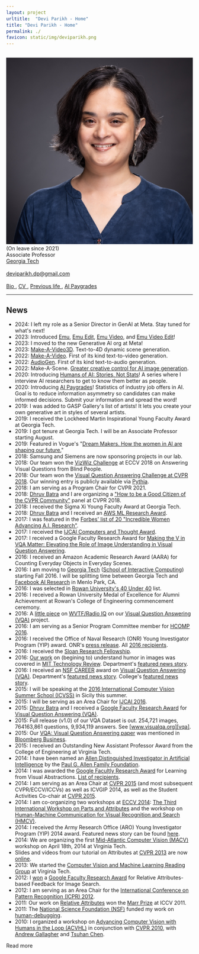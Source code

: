 ```yaml
---
layout: project
urltitle:  "Devi Parikh - Home"
title: "Devi Parikh - Home"
permalink: ./
favicon: static/img/deviparikh.png
---
```


<!-- %%%%%%%%%%%%%%%%%%% OVERVIEW %%%%%%%%%%%%%%%%%%% -->
<div class="row" style="margin-top:30px;">
  <div class="col-sm-3">
    <a href="http://deviparikh.com">
      <img class="my-pic" src="static/img/deviparikh.png">
    </a>
  </div>
  <div class="col-sm-5">
    (On leave since 2021)
    <br>
    Associate Professor
    <br>
    <a href="http://www.gatech.edu/"> Georgia Tech </a>
    <br>
    <br>
    <a href="mailto:deviparikh.dp@gmail.com"> deviparikh.dp@gmail.com </a>
    <br>
    <br>
    <a href = "{{ site.baseurl }}./bio.html"> Bio </a>,
    <a href = "{{ site.baseurl }}./Parikh_CV.pdf"> CV </a>, 
    <a href = "{{ site.baseurl }}./previous_life.html"> Previous life </a>,
    <a href="http://aipaygrad.es">AI Paygrades</a>
    
  </div>
  <!-- <div class="col-sm-4"> -->
    <!-- Research interests -->
  <!-- <ul> -->
    <!-- <li>Artificial Intelligence</li> -->
    <!-- <li>Multimodal AI</li> -->
    <!-- <li>Vision and Language</li> -->
    <!-- <li>AI for Creativity</li> -->
    <!-- <li>Generative AI</li> -->
    <!-- <li>Commonsense Reasoning</li> -->
    <!-- <li>Human-AI Collaboration</li> -->
  <!-- </ul> -->
<!-- </div> -->
</div>
<hr>

<!-- %%%%%%%%%%%%%%%%%%% NEWS %%%%%%%%%%%%%%%%%%% -->
<!-- <a class="anchor" name="/news"></a> -->
## News
- 2024: I left my role as a Senior Director in GenAI at Meta. Stay tuned for what's next!
- 2023: Introduced [Emu][emu-announcement], [Emu Edit][emu-edit-website], [Emu Video][emu-video-website], and [Emu Video Edit][emu-video-edit-website]!
- 2023: I moved to the new Generative AI org at Meta!
- 2023: [Make-A-Video3D][make-a-video3d-website]. Text-to-4D dynamic scene generation.
- 2022: [Make-A-Video][make-a-video-website]. First of its kind text-to-video generation.
- 2022: [AudioGen][audiogen-website]. First of its kind text-to-audio generation.
- 2022: Make-A-Scene. [Greater creative control for AI image generation][make-a-scene-blogpost].
- 2020: Introducing [Humans of AI: Stories, Not Stats][humanstoriesai]! A series where I interview AI researchers to get to know them better as people.
- 2020: Introducing [AI Paygrades][aipaygrades]! Statistics of industry job offers in AI. Goal is to reduce information asymmetry so candidates can make informed decisions. Submit your information and spread the word!
- 2019: I was added to GASP Gallery's list of artists! It lets you create your own generative art in styles of several artists.
- 2019: I received the Lockheed Martin Inspirational Young Faculty Award at Georgia Tech.
- 2019: I got tenure at Georgia Tech. I will be an Associate Professor starting August.
- 2019: Featured in Vogue's "[Dream Makers. How the women in AI are shaping our future.][vogue]"  
- 2018: Samsung and Siemens are now sponsoring projects in our lab.
- 2018: Our team won the [VizWiz Challenge][vizwiz] at ECCV 2018 on Answering Visual Questions from Blind People.
- 2018: Our team won the [Visual Question Answering Challenge at CVPR 2018][vqa18]. Our winning entry is publicly available via [Pythia][pythia]. 
- 2018: I am serving as a Program Chair for CVPR 2021.
- 2018: [Dhruv Batra][dhruv] and I are organizing a ["How to be a Good Citizen of the CVPR Community"][citizenofcvpr] panel at CVPR 2018.
- 2018: I received the Sigma Xi Young Faculty Award at Georgia Tech.
- 2018: [Dhruv Batra][dhruv] and I received an [AWS ML Research Award][aws-ml-award]. 
- 2017: I was featured in the [Forbes' list of 20 "Incredible Women Advancing A.I. Research"][forbes-list].
- 2017: I received the [IJCAI Computers and Thought Award][ijcai-c&t].
- 2017: I received a Google Faculty Research Award for [Making the V in VQA Matter: Elevating the Role of Image Understanding in Visual Question Answering][vqa].
- 2016: I received an Amazon Academic Research Award (AARA) for Counting Everyday Objects in Everyday Scenes.
- 2016: I am moving to [Georgia Tech][gt] ([School of Interactive Computing][gt-ic]) starting Fall 2016. I will be splitting time between Georgia Tech and [Facebook AI Research][fair] in Menlo Park, CA.
- 2016: I was selected in [Rowan University's 40 Under 40][rowan-40u40] list.
- 2016: I received a Rowan University Medal of Excellence for Alumni Achievement at Rowan's College of Engineering commencement ceremony.
- 2016: A [little piece][radio-piece] on [WVTF/Radio IQ][wvtf] on our [Visual Question Answering (VQA)][vqa] project.
- 2016: I am serving as a Senior Program Committee member for [HCOMP 2016][hcomp16].
- 2016: I received the Office of Naval Research (ONR) Young Investigator Program (YIP) award. ONR's [press release][onr-yip-press-release]. All [2016 recipients][onr-yip-recipients].
- 2016: I received the [Sloan Research Fellowship][sloan].
- 2016: [Our work][humor-paper] on (begining to) understand humor in images was covered in [MIT Technology Review][mittr-humor]. Department's [featured news story][vt-humor].
- 2016: I received an [NSF CAREER][nsf-career] award on [Visual Question Answering (VQA)][vqa]. Department's [featured news story][vtece-career]. College's [featured news story][vtcoe-career].
- 2015: I will be speaking at the [2016 International Computer Vision Summer School (ICVSS)][icvss16] in Sicily this summer.
- 2015: I will be serving as an Area Chair for [IJCAI 2016][ijcai16].
- 2015: [Dhruv Batra][dhruv] and I received a [Google Faculty Research Award][gfra15] for [Visual Question Answering (VQA)][vqa].
- 2015: Full release (v1.0) of our VQA Dataset is out. 254,721 images, 764163,861 questions, 9,934,119 answers. See [www.visualqa.org][vqa].
- 2015: Our [VQA: Visual Question Answering paper][vqa-paper] was mentioned in [Bloomberg Business][bloomberg-vqa].
- 2015: I received an Outstanding New Assistant Professor Award from the College of Engineering at Virginia Tech.
- 2014: I have been named an [Allen Distinguished Investigator in Artificial Intelligence][adi] by the [Paul G. Allen Family Foundation][pga].
- 2014: I was awarded the [Google Facultly Research Award][gfra] for Learning from Visual Abstractions. [List of recipients][gfra14].
- 2014: I am serving as an Area Chair at [CVPR 2015][cvpr15] (and most subsequent CVPR/ECCV/ICCVs) as well as ICVGIP 2014, as well as the Student Activities Co-chair at [CVPR 2015][cvpr15].
- 2014: I am co-organizing two workshops at [ECCV 2014][eccv14]: [The Third International Workshop on Parts and Attributes][pna14] and the workshop on [Human-Machine Communication for Visual Recognition and Search (HMCV)][hmcv14].
- 2014: I received the Army Research Office (ARO) Young Investigator Program (YIP) 2014 award. Featured news story can be found [here][vt-aro-yip].
- 2014: We are organizing the first [Mid-Atlantic Computer Vision (MACV)][macv14] workshop on April 18th, 2014 at Virginia Tech.
- Slides and videos from our tutorial on Attributes at [CVPR 2013][cvpr13] are now [online][attributes-tutorial].
- 2013: We started the [Computer Vision and Machine Learning Reading Group][vt-cvml-read] at Virginia Tech.
- 2012: I [won][gfra12] a [Google Faculty Research Award][gfra] for Relative Attributes-based Feedback for Image Search.
- 2012: I am serving as an Area Chair for the [International Conference on Pattern Recognition (ICPR) 2012][icpr12].
- 2011: Our work on [Relative Attributes][relative] won the [Marr Prize][marr] at ICCV 2011.
- 2011: The [National Science Foundation (NSF)][nsf] funded my work on [human-debugging][hum-deb].
- 2010: I organized a workshop on [Advancing Computer Vision with Humans in the Loop (ACVHL)][acvhl10] in conjunction with [CVPR 2010][cvpr10], with [Andrew Gallagher][andy] and [Tsuhan Chen][tsuhan].

<div id="read-more-button">
    <a nohref>Read more</a>
</div>
<br>

<script src="./static/js/jquery.min.js"></script>
<script type="text/javascript">
    $('ul:gt(0) li:gt(18)').hide();
    $('#read-more-button > a').click(function() {
        $('ul:gt(0) li:gt(18)').show();
        $('#read-more-button').hide();
    });
</script>


<!-- ------------ -->


<!-- %%%%%%%%%%%%%%%%%%% ABOUT %%%%%%%%%%%%%%%%%%% -->
<!--
<a class="anchor" name="/about"></a>
## About

I am an Assistant Professor in the [School of Interactive Computing][gt-ic] at [Georgia Tech][gt] and a Research Scientist at [Facebook AI Research (FAIR)][fair] in Menlo Park, CA.

From 2013 to 2016 I was an Assistant Professor in the [Bradley Department of Electrical and Computer Engineering][vt-ece] at [Virginia Tech][vt]. From 2009 to 2012 I was a Research Assistant Professor at [Toyota Technological Institute at Chicago (TTIC)][ttic], a philanthropically endowed computer science academic institute on the [University of Chicago][uoc] campus. I received my Ph.D. and MS. from [Carnegie Mellon University][cmu] in 2009 and 2007 respectively. My advisor was [Prof. Tsuhan Chen][tsuhan] (now Dean
of the [College of Engineering][coe-ntu] at [Nanyang Technological University][ntu] in Singapore). I got my BS, also in [ECE][rowan-ece], at [Rowan University][rowan] in 2005, where I worked with [Dr. Robi Polikar][polikar] on several pattern recognition problems.

I've spent several months at:
- [Robotics Institute (RI)][ri], [CMU][cmu-index] (Visiting Research Assistant Professor, Summer 2012) collaborating with [Martial Hebert][cmu-edu]
- [CSAIL][csail], [MIT][mit](Visiting Scientist, Spring 2011)collaborating with [Antonio Torralba][mit-torralba] and [Aude Oliva][mit-aude]
- [University of Texas at Austin][utexas] (Research Fellow, Fall 2010) collaborating with [Kristen Grauman][utexas-egrauman]
- [Microsoft Research (Redmond)][microsoft] (Visiting Researcher, Summer 2010, 2015; Research Intern, Summer 2008) collaborating with [Larry Zitnick][microsoft-larryz]
- [Microsoft Research (Redmond)][microsoft] (Research Intern, Summer 2007) working with [Gavin Jancke][microsoft-gavinj]
- [Intel Research (Pittsburgh)][intel-research] (Research Intern, Summer 2006) working with [Rahul Sukthankar][cmu-erahuls]

------------
-->

<!-- %%%%%%%%%%%%%%%%%%% RESEARCH %%%%%%%%%%%%%%%%%%% -->
<!--
## Research

<div class="row">
<div class="col-md-8">
  <img alt="topics" src="{{ site.baseurl }}static/img/computer_vision_lab.jpg">
</div>

<div class="col-md-4" style="margin-top:10%;">
  <ul>
    <li>Computer Vision</li>
    <li>Language and Vision</li>
    <li>Commonsense Reasoning</li>
    <li>Artificial Intelligence</li>
    <li>Human-Machine Collaboration</li>
    <li>Contextual Reasoning</li>
    <li>Pattern Recognition</li>
  </ul>
</div>
</div>
------------
-->



<!-- ------------  -->
<!-- %%%%%%%%%%%%%%%%%%% ACKNOWLEDGEMENTS %%%%%%%%%%%%%%%%%%% -->
<!--
  <a class="anchor" name="/acknowledgements"></a>
<div class="row">
  <div class="col-xs-12">
    <h2>Acknowledgements</h2>
  </div>
</div>
<div class="row">
  <div class="col-xs-12">
    Thanks to <a href = "https://abhishekdas.com/"> Abhishek Das</a> for the webpage format.
  </div>
</div>
<hr>
-->
[emu-announcement]: https://about.fb.com/news/2023/09/introducing-ai-powered-assistants-characters-and-creative-tools/
[emu-edit-website]: https://emu-edit.metademolab.com/
[emu-video-website]: https://emu-video.metademolab.com/
[emu-video-edit-website]: https://fdd-video-edit.github.io/
[audiogen-website]: https://felixkreuk.github.io/audiogen/
[make-a-video3d-website]: https://make-a-video3d.github.io/
[make-a-video-website]: https://makeavideo.studio/
[make-a-scene-blogpost]: https://ai.facebook.com/blog/greater-creative-control-for-ai-image-generation/
[humanstoriesai]: http://humanstories.ai
[aipaygrades]: http://aipaygrad.es
[gasp]: https://www.gasp.gallery/
[vogue]: https://www.vogue.com/projects/13548844/women-in-ai/
[pythia]: https://github.com/facebookresearch/pythia
[vizwiz]: https://vizwiz.org/data
[vqa18]: https://visualqa.org/challenge.html
[citizenofcvpr]: https://deviparikh.com/citizenofcvpr/
[aws-ml-award]: https://aws.amazon.com/aws-ml-research-awards/
[forbes-list]: https://www.forbes.com/sites/mariyayao/2017/05/18/meet-20-incredible-women-advancing-a-i-research/2/#3b0a91c84ede
[gt-ic]: https://www.ic.gatech.edu/
[gt]: http://www.gatech.edu/
[fair]: https://research.fb.com/category/facebook-ai-research-fair/
[email-me]: mailto:deviparikh.dp@gmail.com
[ijcai-c&t]: https://en.wikipedia.org/wiki/IJCAI_Computers_and_Thought_Award
[vqa]: http://www.visualqa.org
[rowan-40u40]: http://rowan40under40.tumblr.com/
[radio-piece]: http://wvtf.org/post/giant-leap-machine-kind-when-robots-can-see#stream/0
[wvtf]: http://wvtf.org
[hcomp16]: http://www.humancomputation.com/2016/
[onr-yip-press-release]: http://www.onr.navy.mil/en/Media-Center/Press-Releases/2016/2016-ONR-Young-Investigators.aspx
[onr-yip-recipients]: http://www.onr.navy.mil/Science-Technology/Directorates/office-research-discovery-invention/Sponsored-Research/YIP/2016-young-investigator-YIP.aspx
[sloan]: http://www.sloan.org/sloan-research-fellowships/
[humor-paper]: http://arxiv.org/abs/1512.04407
[mittr-humor]: http://www.technologyreview.com/view/545316/ai-algorithm-identifies-humorous-pictures/
[vt-humor]: https://www.ece.vt.edu/news/articles/coding-jokes-virginia-tech-research-team-tackles-the-algorithm-of-humor.html
[nsf-career]: http://www.nsf.gov/funding/pgm_summ.jsp?pims_id=503214
[vtece-career]: https://www.ece.vt.edu/news/articles/parikh-wins-nsf-career-award.html
[vtcoe-career]: https://www.vtnews.vt.edu/articles/2016/02/022216-engineering-parikhnsfcareer.html
[icvss16]: http://svg.dmi.unict.it/icvss2016/
[ijcai16]: http://ijcai-16.org/
[dhruv]: https://www.cc.gatech.edu/~dbatra/
[gfra15]: http://services.google.com/fh/files/blogs/googlefras_august15_final.pdf
[vqa-paper]: http://arxiv.org/abs/1505.00468
[bloomberg-vqa]: http://www.bloomberg.com/news/articles/2015-05-22/what-s-in-this-picture-ai-becomes-as-smart-as-a-toddler
[adi]: http://www.pgafamilyfoundation.org/News/News-Articles/Press-Releases/ADI-Artificial-Intelligence-2014-Grants
[pga]: http://www.pgafamilyfoundation.org
[gfra]: https://ai.google/research/outreach/faculty-research-awards/
[gfra14]: http://services.google.com/fh/files/blogs/googlefras-aug2014.pdf
[cvpr15]: http://www.pamitc.org/cvpr15
[icvgip14]: http://mile.ee.iisc.ernet.in/ICVGIP2014/
[eccv14]: http://eccv2014.org/
[pna14]: https://filebox.ece.vt.edu/%7Eparikh/PnA2014/
[hmcv14]: http://vision.cs.utexas.edu/hmcv2014/
[vt-aro-yip]: http://www.vtnews.vt.edu/articles/2014/04/041714-engineering-deviparikharmyaward.html
[macv14]: https://filebox.ece.vt.edu/%7Emacv2014/
[attributes-tutorial]: https://deviparikh.com/projects/attributes/
[cvpr13]: http://www.pamitc.org/cvpr13/
[vt-cvml-read]: http://filebox.ece.vt.edu/%7Ecvmlreadinggroup/
[gfra12]: http://services.google.com/fh/files/blogs/research_awards_recipients_july_2012.pdf
[icpr12]: http://www.icpr2012.org/
[relative]: https://deviparikh.com/projects/relative.html
[marr]: http://en.wikipedia.org/wiki/Marr_Prize
[iccv11]: http://www.iccv2011.org/
[nsf]: http://www.nsf.gov/
[hum-deb]: https://deviparikh.com/projects/human_debugging/
[acvhl10]: https://deviparikh.com/projects/acvhl2010.htm
[cvpr10]: http://tab.computer.org/pamitc/archive/cvpr2010/index.html
[andy]: https://ai.google/research/people/AndrewGallagher
[tsuhan]: https://en.wikipedia.org/wiki/Tsuhan_Chen
[vt-ece]: https://ece.vt.edu/
[vt]: https://vt.edu/
[ttic]: http://www.ttic.edu/
[uoc]: https://www.uchicago.edu/
[cmu]: https://www.cmu.edu/
[ntu]: http://www.ntu.edu.sg
[coe-ntu]: http://coe.ntu.edu.sg/
[rowan]: https://www.rowan.edu
[rowan-ece]: https://academics.rowan.edu/engineering/programs/electricalcomputer
[polikar]: http://users.rowan.edu/~polikar/
[ri]: http://www.ri.cmu.edu/
[cmu-index]: http://www.cmu.edu/index.shtml
[cmu-edu]: http://www.cs.cmu.edu/%7Ehebert/
[csail]: http://www.csail.mit.edu/
[mit]: http://web.mit.edu/
[mit-torralba]: http://web.mit.edu/torralba/www/
[mit-aude]: http://cvcl.mit.edu/aude.htm
[utexas]: http://www.utexas.edu/
[utexas-egrauman]: http://www.cs.utexas.edu/%7Egrauman/
[microsoft]: http://research.microsoft.com/en-us/labs/redmond/default.aspx
[microsoft-larryz]: http://research.microsoft.com/en-us/people/larryz/
[microsoft-gavinj]: http://research.microsoft.com/en-us/people/gavinj/
[intel-research]: http://pittsburgh.intel-research.net/
[cmu-erahuls]: http://www.cs.cmu.edu/%7Erahuls/